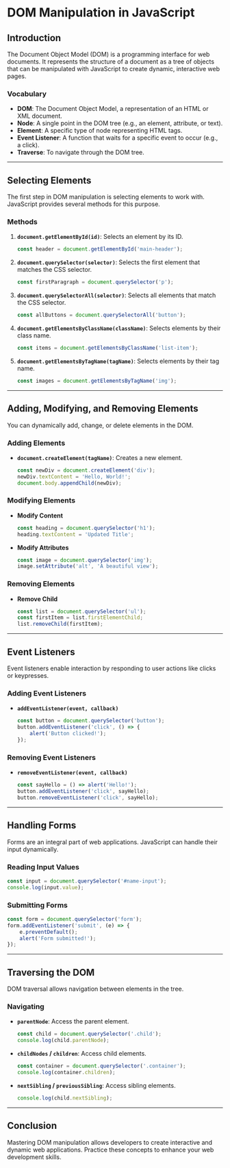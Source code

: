
# DOM Manipulation in JavaScript

## Introduction
The Document Object Model (DOM) is a programming interface for web documents. It represents the structure of a document as a tree of objects that can be manipulated with JavaScript to create dynamic, interactive web pages.

### Vocabulary
- **DOM**: The Document Object Model, a representation of an HTML or XML document.
- **Node**: A single point in the DOM tree (e.g., an element, attribute, or text).
- **Element**: A specific type of node representing HTML tags.
- **Event Listener**: A function that waits for a specific event to occur (e.g., a click).
- **Traverse**: To navigate through the DOM tree.

---

## Selecting Elements
The first step in DOM manipulation is selecting elements to work with. JavaScript provides several methods for this purpose.

### Methods
1. **`document.getElementById(id)`**: Selects an element by its ID.
   ```javascript
   const header = document.getElementById('main-header');
   ```

2. **`document.querySelector(selector)`**: Selects the first element that matches the CSS selector.
   ```javascript
   const firstParagraph = document.querySelector('p');
   ```

3. **`document.querySelectorAll(selector)`**: Selects all elements that match the CSS selector.
   ```javascript
   const allButtons = document.querySelectorAll('button');
   ```

4. **`document.getElementsByClassName(className)`**: Selects elements by their class name.
   ```javascript
   const items = document.getElementsByClassName('list-item');
   ```

5. **`document.getElementsByTagName(tagName)`**: Selects elements by their tag name.
   ```javascript
   const images = document.getElementsByTagName('img');
   ```

---

## Adding, Modifying, and Removing Elements
You can dynamically add, change, or delete elements in the DOM.

### Adding Elements
- **`document.createElement(tagName)`**: Creates a new element.
  ```javascript
  const newDiv = document.createElement('div');
  newDiv.textContent = 'Hello, World!';
  document.body.appendChild(newDiv);
  ```

### Modifying Elements
- **Modify Content**
  ```javascript
  const heading = document.querySelector('h1');
  heading.textContent = 'Updated Title';
  ```

- **Modify Attributes**
  ```javascript
  const image = document.querySelector('img');
  image.setAttribute('alt', 'A beautiful view');
  ```

### Removing Elements
- **Remove Child**
  ```javascript
  const list = document.querySelector('ul');
  const firstItem = list.firstElementChild;
  list.removeChild(firstItem);
  ```

---

## Event Listeners
Event listeners enable interaction by responding to user actions like clicks or keypresses.

### Adding Event Listeners
- **`addEventListener(event, callback)`**
  ```javascript
  const button = document.querySelector('button');
  button.addEventListener('click', () => {
      alert('Button clicked!');
  });
  ```

### Removing Event Listeners
- **`removeEventListener(event, callback)`**
  ```javascript
  const sayHello = () => alert('Hello!');
  button.addEventListener('click', sayHello);
  button.removeEventListener('click', sayHello);
  ```

---

## Handling Forms
Forms are an integral part of web applications. JavaScript can handle their input dynamically.

### Reading Input Values
```javascript
const input = document.querySelector('#name-input');
console.log(input.value);
```

### Submitting Forms
```javascript
const form = document.querySelector('form');
form.addEventListener('submit', (e) => {
    e.preventDefault();
    alert('Form submitted!');
});
```

---

## Traversing the DOM
DOM traversal allows navigation between elements in the tree.

### Navigating
- **`parentNode`**: Access the parent element.
  ```javascript
  const child = document.querySelector('.child');
  console.log(child.parentNode);
  ```

- **`childNodes` / `children`**: Access child elements.
  ```javascript
  const container = document.querySelector('.container');
  console.log(container.children);
  ```

- **`nextSibling` / `previousSibling`**: Access sibling elements.
  ```javascript
  console.log(child.nextSibling);
  ```


---

## Conclusion
Mastering DOM manipulation allows developers to create interactive and dynamic web applications. Practice these concepts to enhance your web development skills.
